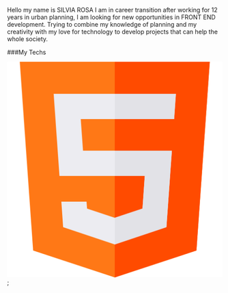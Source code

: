 Hello my name is SILVIA ROSA I am in career transition after working for 12 years in urban planning, I am looking for new opportunities in FRONT END development.
Trying to combine my knowledge of planning and my creativity with my love for technology to develop projects that can help the whole society.

###My Techs

<img src="html.png">;